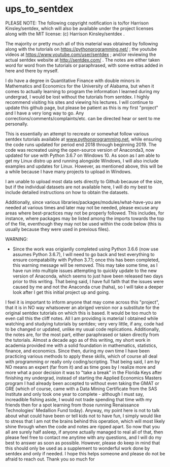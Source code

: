 
# ups_to_sentdex


PLEASE NOTE: 
The following copyright notification is to/for Harrison Kinsley/sentdex, which will also be available under the project licenses along with the MIT license: (c) Harrison Kinsley/sentdex .  

The majority or pretty much all of this material was obtained by following along with the tutorials on https://pythonprogramming.net/ ; the youtube videos at https://www.youtube.com/user/sentdex ; and/or reviewing the actual sentdex website at http://sentdex.com/ .  The notes are either taken word for word from the tutorials or paraphrased, with some extras added in here and there by myself.  

I do have a degree in Quantitative Finance with double minors in Mathematics and Economics for the University of Alabama, but when it comes to actually learning to program the information I learned during my undergrad, I would be lost without the tutorials from sentdex.  I highly recommend visiting his sites and viewing his lectures.  I will continue to update this github page, but please be patient as this is my first "project" and I have a very long way to go.  Any corrections/comments/complaints/etc. can be directed hear or sent to me personally.  

This is essentially an attempt to recreate or somewhat follow various sentdex tutorials available at www.pythonprogramming.net, while ensuring the code runs updated for period end 2018 through beginning 2019.  The code was recreated using the open-source version of Anaconda3, now updated for use with Python 3.6.7 on Windows 10. As soon as I am able to get my Linux distro up and running alongside Windows, I will also include examples and updates for Linux.  However, as mentioned above, this will be a while because I have many projects to upload in Windows. 

I am unable to upload most data sets directly to Github because of the size, but if the individual datasets are not available here, I will do my best to include detailed instructions on how to obtain the datasets.

Additionally, since various libraries/packages/modules/what-have-you are needed at various times and later may not be needed, please excuse any areas where best-practices may not be properly followed.  This includes, for instance, where packages may be listed among the imports towards the top of the file, eventhough they may not be used within the code below (this is usually because they were used in previous files).  


WARNING: 
- Since the work was origianlly completed using Python 3.6.6 (now use assumes Python 3.6.7), I will need to go back and test everything to ensure compatability with Python 3.7.1; once this has been completed, this warning message will be removed.  This may take some time, as I have run into multiple issues attempting to quickly update to the new version of Anaconda, which seems to just have been released two days prior to this writing.  That being said, I have full faith that the issues were caused by me and not the Anaconda crue (haha), so I will take a deeper look after I get this initial project up and going.

I feel it is important to inform anyone that may come across this "project", that it is in NO way whatsoever an abriged version nor a substitute for the original sentdex tutorials on which this is based.  It would be too much to even call this the cliff notes.  All I am providing is material I obtained while watching and studying tutorials by sentdex; very very little, if any, code had to be changed or updated, unlike my usual code replications.  Additionally, the notes are, for the most part, either paraphrased or taken directly from the tutorials.  Almost a decade ago as of this writing, my short work in academia provided me with a solid foundation in mathematics, statistics, finance, and economics.  Since then, during my own time I have been practicing various methods to apply these skills, which of course all deal with programming or really only coding/scripting.  That being said, I am by NO means an expert (far from it) and as time goes by I realize more and more what a poor decision it was to "take a break" in the Florida Keys after finishing my undergrad, instead of starting the Applied Economics Masters program I had already been accepted to without even taking the GMAT or GRE (which of course, came with a Data Mining Certificate from the SAS Institute and only took one year to complete - although I must say, increadible fishing aside, I would not trade spending that time with my friends then for a spot learning from those running Renaissance Technologies' Medallion Fund today).  Anyway, my point here is not to talk about what could have been or tell kids not to have fun, I simply would like to stress that I am not the brains behind this operation, which will most likely shine through when the code and notes are ripped apart.  So now that you all are surely half asleep, if anyone actually managed to real all of that, then please feel free to contact me anytime with any questions, and I will do my best to answer as soon as possible.  However, please do keep in mind that this should only be used as a supplement to wonderful work done by sentdex and only if needed.  I hope this helps someone and please do not be afraid to reach out.  Thank you so much for 



